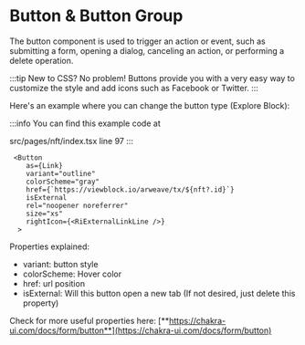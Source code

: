 # Button & Button Group

The button component is used to trigger an action or event, such as submitting a form, opening a dialog, canceling an action, or performing a delete operation.

:::tip
New to CSS? No problem! Buttons provide you with a very easy way to customize the style and add icons such as Facebook or Twitter.
:::

Here's an example where you can change the button type (Explore Block):

:::info
You can find this example code at &#x20;

src/pages/nft/index.tsx line 97
:::

```tsx
 <Button
    as={Link}
    variant="outline"
    colorScheme="gray"
    href={`https://viewblock.io/arweave/tx/${nft?.id}`}
    isExternal
    rel="noopener noreferrer"
    size="xs"
    rightIcon={<RiExternalLinkLine />}
  >
```



Properties explained:

* variant: button style
* colorScheme: Hover color
* href: url position
* isExternal: Will this button open a new tab (If not desired, just delete this property)

Check for more useful properties here: [**https://chakra-ui.com/docs/form/button**](https://chakra-ui.com/docs/form/button)
